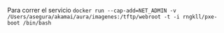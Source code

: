 
Para correr el servicio
`docker run --cap-add=NET_ADMIN -v /Users/asegura/akamai/aura/imagenes:/tftp/webroot -t -i rngkll/pxe-boot /bin/bash`
